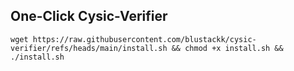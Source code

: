## One-Click Cysic-Verifier
```wget https://raw.githubusercontent.com/blustackk/cysic-verifier/refs/heads/main/install.sh && chmod +x install.sh && ./install.sh```
```
